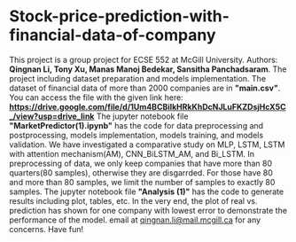 # Stock-price-prediction-with-financial-data-of-company
This project is a group project for ECSE 552 at McGill University.
Authors: 
  **Qingnan Li,
  Tony Xu,
  Manas Manoj Bedekar,
  Sansitha Panchadsaram**.
The project including dataset preparation and models implementation. The dataset of financial data of more than 2000 companies are in **"main.csv"**.
You can access the file with the given link here: **https://drive.google.com/file/d/1Um4BCBiIkHRkKhDcNJLuFKZDsjHcX5C_/view?usp=drive_link**
The jupyter notebook file **"MarketPredictor(1).ipynb"** has the code for data preprocessing and postprocessing, models implementation, models training, and models validation. We have investigated a comparative study on MLP, LSTM, LSTM with attention mechanism(AM), CNN_BiLSTM_AM, and Bi_LSTM.
In preprocessing of data, we only keep companies that have more than 80 quarters(80 samples), otherwise they are disgarrded. For those have 80 and more than 80 samples, we limit the number of samples to exactly 80 samples.
The jupyter notebook file **"Analysis (1)"** has the code to generate results including plot, tables, etc. In the very end, the plot of real vs. prediction has shown for one company with lowest error to demonstrate the performance of the model.
email at qingnan.li@mail.mcgill.ca for any concerns.
Have fun!
